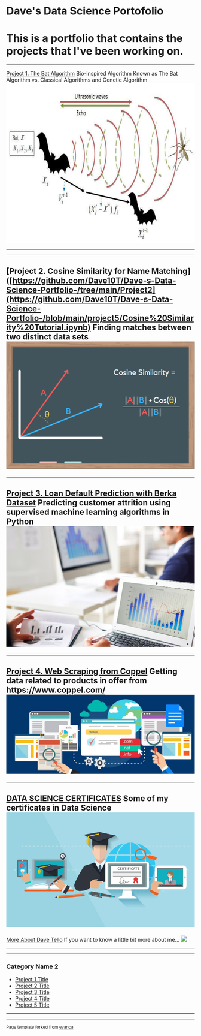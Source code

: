 # Dave's Data Science Portofolio
# This is a portfolio that contains the projects that I've been working on.
---
[Project 1. The Bat Algorithm](https://github.com/Dave10T/Dave-s-Data-Science-Portfolio-/blob/main/Project3/AM_English.pdf)
   Bio-inspired Algorithm Known as The Bat Algorithm vs. Classical Algorithms and Genetic Algorithm
   <img src="images/BatAlg.png?raw=true"/>

--- 
---
[Project 2. Cosine Similarity for Name Matching]([https://github.com/Dave10T/Dave-s-Data-Science-Portfolio-/tree/main/Project2](https://github.com/Dave10T/Dave-s-Data-Science-Portfolio-/blob/main/project5/Cosine%20Similarity%20Tutorial.ipynb)
Finding matches between two distinct data sets
<img src="images/CosineSimilarity.png?raw=true"/>
---
---
[Project 3. Loan Default Prediction with Berka Dataset](https://github.com/Dave10T/Dave-s-Data-Science-Portfolio-/tree/main/Project2)
Predicting customer attrition using supervised machine learning algorithms in Python
<img src="images/predA.jpeg?raw=true"/>
---
---
[Project 4. Web Scraping from Coppel](https://github.com/Dave10T/Dave-s-Data-Science-Portfolio-/blob/main/Project4/coppel_web_scraping_improved2.ipynb)
Getting data related to products in offer from https://www.coppel.com/
<img src="images/web_scraping.jpeg?raw=true"/>
---
---
[DATA SCIENCE CERTIFICATES](https://github.com/Dave10T/Dave10T.github.io/blob/master/pdf/MLCertificates.pdf)
Some of my certificates in Data Science
<img src="images/OnlineCertificates.jpeg?raw=true"/>
---
[More About Dave Tello](https://github.com/Dave10T/Dave-s-Data-Science-Portfolio-)
   If you want to know a little bit more about me...
   <img src="images/Fractal.jpg?raw=true"/>

---

---

### Category Name 2

- [Project 1 Title](http://example.com/)
- [Project 2 Title](http://example.com/)
- [Project 3 Title](http://example.com/)
- [Project 4 Title](http://example.com/)
- [Project 5 Title](http://example.com/)

---




---
<p style="font-size:11px">Page template forked from <a href="https://github.com/evanca/quick-portfolio">evanca</a></p>
<!-- Remove above link if you don't want to attibute -->
